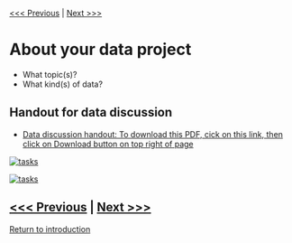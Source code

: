 [<<< Previous](dhdata.md) | [Next >>>](bigdata.md)   

# About your data project
* What topic(s)?
* What kind(s) of data?

## Handout for data discussion 

* [ Data discussion handout: To download this PDF, cick on this link, then click on Download button on top right of page](https://github.com/SouthernMethodistUniversity/data/raw/master/sections/handoutdata.pdf)


[![tasks](https://github.com/DHRISMU/data/blob/master/images/datalifecycle.png)](https://github.com/DHRISMU/data/blob/master/sections/bigdatalessons.pdf)

[![tasks](https://github.com/DHRISMU/data/blob/master/images/3challenges.png)](https://github.com/DHRISMU/data/blob/master/sections/bigdatalessons.pdf)



[<<< Previous](dhdata.md) | [Next >>>](bigdata.md)  
-----
[Return to introduction](https://github.com/SouthernMethodistUniversity/data)